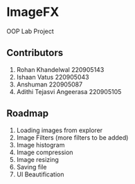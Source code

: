 # ImageFX

OOP Lab Project

## Contributors

1. Rohan Khandelwal 220905143
2. Ishaan Vatus 220905043
3. Anshuman 220905087
4. Adithi Tejasvi Angeerasa 220905105

## Roadmap

1. Loading images from explorer
2. Image Filters (more filters to be added)
3. Image histogram
4. Image compression
5. Image resizing
6. Saving file
7. UI Beautification
